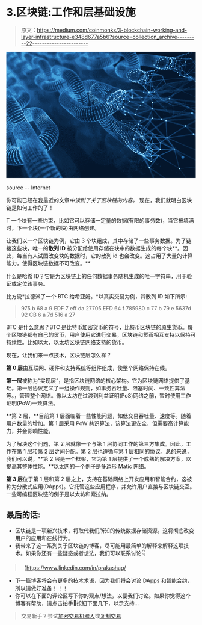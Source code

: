 # 3.区块链:工作和层基础设施

> 原文：<https://medium.com/coinmonks/3-blockchain-working-and-layer-infrastructure-e348d677a5b6?source=collection_archive---------22----------------------->

![](img/c0c6d55e58106d570c4e23a6ea521da0.png)

source -- Internet

你可能已经在我最近的文章*中读到了关于区块链的内容。* 现在，我们就明白区块链是如何工作的了！

T 一个块有一些约束，比如它可以存储一定量的数据(有限的事务数)，当它被填满时，下一个块(一个新的块)由网络创建。

让我们以一个区块链为例，它由 3 个块组成，其中存储了一些事务数据。为了链接这些块，唯一的**散列 ID** 被分配给使用存储在块中的数据生成的每个块**。因此，每当有人试图改变块的数据时，它的散列 id 也会改变。这占用了大量的计算能力，使得区块链数据不可改变。**

什么是哈希 ID？它是为区块链上的任何数据事务随机生成的唯一字符串，用于验证或定位该事务。

比方说*拉德派了一个 BTC 给希亚姆。*以真实交易为例，其散列 ID 如下所示:

> 975 b 68 a 9 EDF 7 eff da 27705 EFD 64 f 785980 c 77 b 79 e 5637d 92 CB 6 a 7d 516 a 27

BTC 是什么意思？BTC 是比特币加密货币的符号，比特币区块链的原生货币。每个区块链都有自己的货币，用户使用它进行交易，区块链和货币相互支持以保持可持续性。比如以太，以太坊区块链网络支持的货币。

现在，让我们来一点技术，区块链层怎么样？

**第 0 层**由互联网、硬件和支持系统等组件组成，使整个网络保持在线。

**第一层**被称为“实现层”，是指区块链网络的核心架构。它为区块链网络提供了基础。第一层协议定义了一组操作规则，如事务吞吐量、阻塞时间、一致性算法等。，管理整个网络。像以太坊在过渡到利益证明(PoS)网络之前，暂时使用工作证明(PoW)一致算法。

**第 2 层，**目前第 1 层面临着一些性能问题，如低交易吞吐量、速度等。随着用户数量的增加。第 1 层采用 PoW 共识算法，该算法更安全，但需要高计算能力，并会影响性能。

为了解决这个问题，第 2 层就像一个与第 1 层协同工作的第三方集成。因此，工作在第 1 层和第 2 层之间分配。第 2 层也遵循与第 1 层相同的协议。总的来说，我们可以说，**第 2 层是一个框架，它为第 1 层提供了一个成熟的解决方案，以提高其整体性能。**以太网的一个例子是多边形 Matic 网络。

**第 3 层**位于第 1 层和第 2 层之上，支持在基础网络上开发应用和智能合约，这被称为分散式应用(DApps)。它托管这些应用程序，并允许用户直接与区块链交互。一些可编程区块链的例子是以太坊和索拉纳。

## 最后的话:

*   区块链是一项新兴技术，将取代我们所知的传统数据存储资源。这将彻底改变用户的应用和在线行为。
*   我带来了这一系列关于区块链的博客，尽可能用最简单的解释来解释这项技术。如果你还有一些疑惑或者想法，我们可以联系讨论👇

> 【https://www.linkedin.com/in/prakashag/ 

*   下一篇博客将会有更多的技术术语，因为我们将会讨论 DApps 和智能合约，所以请做好准备！！！
*   你可以在下面的评论区写下你的观点/想法，以便我们讨论。如果你觉得这个博客有帮助，请点击拍手👏按钮下面几下，以示支持…

> 交易新手？尝试[加密交易机器人](/coinmonks/crypto-trading-bot-c2ffce8acb2a)或[复制交易](/coinmonks/top-10-crypto-copy-trading-platforms-for-beginners-d0c37c7d698c)